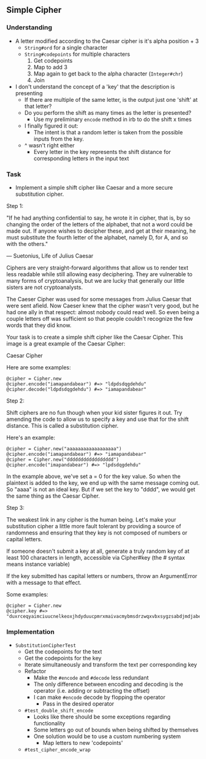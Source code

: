## Simple Cipher

### Understanding
- A letter modified according to the Caesar cipher is it's alpha position + 3
  + `String#ord` for a single character
  + `String#codepoints` for multiple characters
    1. Get codepoints
    2. Map to add 3
    3. Map again to get back to the alpha character (`Integer#chr`)
    4. Join
- I don't understand the concept of a 'key' that the description is presenting
  + If there are multiple of the same letter, is the output just one 'shift' at that letter?
  + Do you perform the shift as many times as the letter is presented?
    * Use my preliminary `encode` method in irb to do the shift x times
  + I finally figured it out:
    * The intent is that a random letter is taken from the possible inputs from the key.
  + ^ wasn't right either
    * Every letter in the key represents the shift distance for corresponding letters in the input text

### Task
- Implement a simple shift cipher like Caesar and a more secure substitution cipher.

Step 1:

"If he had anything confidential to say, he wrote it in cipher, that is, by so changing the order of the letters of the alphabet, that not a word could be made out. If anyone wishes to decipher these, and get at their meaning, he must substitute the fourth letter of the alphabet, namely D, for A, and so with the others."

— Suetonius, Life of Julius Caesar

Ciphers are very straight-forward algorithms that allow us to render text less readable while still allowing easy deciphering. They are vulnerable to many forms of cryptoanalysis, but we are lucky that generally our little sisters are not cryptoanalysts.

The Caeser Cipher was used for some messages from Julius Caesar that were sent afield. Now Caeser knew that the cipher wasn't very good, but he had one ally in that respect: almost nobody could read well. So even being a couple letters off was sufficient so that people couldn't recognize the few words that they did know.

Your task is to create a simple shift cipher like the Caesar Cipher. This image is a great example of the Caesar Cipher:

Caesar Cipher

Here are some examples:
```
@cipher = Cipher.new
@cipher.encode("iamapandabear") #=> "ldpdsdqgdehdu"
@cipher.decode("ldpdsdqgdehdu") #=> "iamapandabear"
```

Step 2:

Shift ciphers are no fun though when your kid sister figures it out. Try amending the code to allow us to specify a key and use that for the shift distance. This is called a substitution cipher.

Here's an example:
```
@cipher = Cipher.new("aaaaaaaaaaaaaaaaaa")
@cipher.encode("iamapandabear") #=> "iamapandabear"
@cipher = Cipher.new("ddddddddddddddddd")
@cipher.encode("imapandabear") #=> "lpdsdqgdehdu"
```

In the example above, we've set a = 0 for the key value. So when the plaintext is added to the key, we end up with the same message coming out. So "aaaa" is not an ideal key. But if we set the key to "dddd", we would get the same thing as the Caesar Cipher.

Step 3:

The weakest link in any cipher is the human being. Let's make your substitution cipher a little more fault tolerant by providing a source of randomness and ensuring that they key is not composed of numbers or capital letters.

If someone doesn't submit a key at all, generate a truly random key of at least 100 characters in length, accessible via Cipher#key (the # syntax means instance variable)

If the key submitted has capital letters or numbers, throw an ArgumentError with a message to that effect.

Some examples:

```
@cipher = Cipher.new
@cipher.key #=> "duxrceqyaimciuucnelkeoxjhdyduucpmrxmaivacmybmsdrzwqxvbxsygzsabdjmdjabeorttiwinfrpmpogvabiofqexnohrqu"
```

### Implementation
- `SubstitutionCipherTest`
  + Get the codepoints for the text
  + Get the codepoints for the key
  + Iterate simultaneously and transform the text per corresponding key
  + Refactor
    * Make the `#encode` and `#decode` less redundant
    * The only difference between encoding and decoding is the operator (i.e. adding or subtracting the offset)
    * I can make `#encode` decode by flopping the operator
      - Pass in the desired operator
  + `#test_double_shift_encode`
    * Looks like there should be some exceptions regarding functionality
    * Some letters go out of bounds when being shifted by themselves
    * One solution would be to use a custom numbering system
      - Map letters to new 'codepoints'
  + `#test_cipher_encode_wrap`